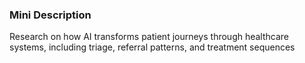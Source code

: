 ### Mini Description

Research on how AI transforms patient journeys through healthcare systems, including triage, referral patterns, and treatment sequences
